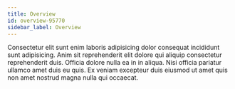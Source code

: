 ```yaml
---
title: Overview
id: overview-95770
sidebar_label: Overview
---
```


Consectetur elit sunt enim laboris adipisicing dolor consequat incididunt sunt adipisicing. Anim sit reprehenderit elit dolore qui aliquip consectetur reprehenderit duis. Officia dolore nulla ea in in aliqua. Nisi officia pariatur ullamco amet duis eu quis. Ex veniam excepteur duis eiusmod ut amet quis non amet nostrud magna nulla qui occaecat.

